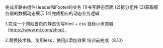 完成非路由组件Header和Footer的业务
(1)书写静态页面
(2)拆分组件
(3)获取服务器的数据动态展示
(4)完成相应的动态业务逻辑


1.完成一个网站首页的静态仿写html + css
目标小米商城（https://www.mi.com/shop）

2.替换技术栈，使用less，使用js添加效果
培训前完成（8.10）
